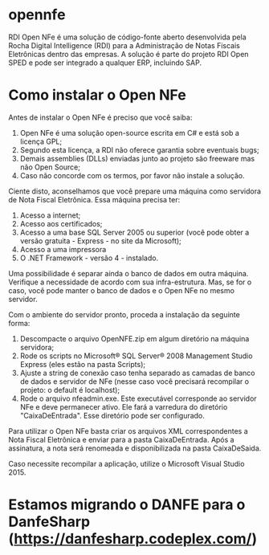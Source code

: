 
# opennfe
RDI Open NFe é uma solução de código-fonte aberto desenvolvida pela Rocha Digital Intelligence (RDI) para a Administração de Notas Fiscais Eletrônicas dentro das empresas. A solução é parte do projeto RDI Open SPED e pode ser integrado a qualquer ERP, incluindo SAP.

# Como instalar o Open NFe
Antes de instalar o Open NFe é preciso que você saiba:

1) Open NFe é uma solução open-source escrita em C# e está sob a licença GPL;
2) Segundo esta licença, a RDI não oferece garantia sobre eventuais bugs;
3) Demais assemblies (DLLs) enviadas junto ao projeto são freeware mas não Open Source;
4) Caso não concorde com os termos, por favor não instale a solução.

Ciente disto, aconselhamos que você prepare uma máquina como servidora de Nota Fiscal Eletrônica. Essa máquina precisa ter:

1) Acesso a internet;
2) Acesso aos certificados;
3) Acesso a uma base SQL Server 2005 ou superior (você pode obter a versão gratuita - Express - no site da Microsoft);
4) Acesso a uma impressora
5) O .NET Framework - versão 4 - instalado.

Uma possibilidade é separar ainda o banco de dados em outra máquina. Verifique a necessidade de acordo com sua infra-estrutura. Mas, se for o caso, você pode manter o banco de dados e o Open NFe no mesmo servidor. 

Com o ambiente do servidor pronto, proceda a instalação da seguinte forma:

1) Descompacte o arquivo OpenNFE.zip em algum diretório na máquina servidora;
2) Rode os scripts no Microsoft® SQL Server® 2008 Management Studio Express (eles estão na pasta Scripts);
3) Ajuste a string de conexão caso tenha separado as camadas de banco de dados e servidor de NFe (nesse caso você precisará recompilar o projeto: o default é localhost);
4) Rode o arquivo nfeadmin.exe. Este executável corresponde ao servidor NFe e deve permanecer ativo. Ele fará a varredura do diretório "CaixaDeEntrada". Esse diretório pode ser configurado.

Para utilizar o Open NFe basta criar os arquivos XML correspondentes a Nota Fiscal Eletrônica e enviar para a pasta CaixaDeEntrada. Após a assinatura, a nota será renomeada e disponibilizada na pasta CaixaDeSaida.

Caso necessite recompilar a aplicação, utilize o Microsoft Visual Studio 2015.

# Estamos migrando o DANFE para o DanfeSharp (https://danfesharp.codeplex.com/)
